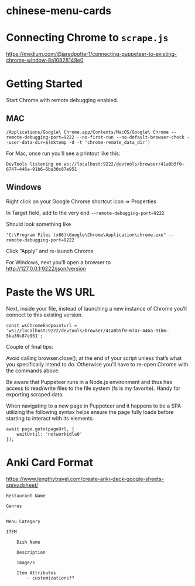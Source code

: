 # chinese-menu-cards

# Connecting Chrome to `scrape.js`

https://medium.com/@jaredpotter1/connecting-puppeteer-to-existing-chrome-window-8a10828149e0


# Getting Started
Start Chrome with remote debugging enabled.

## MAC

```
/Applications/Google\ Chrome.app/Contents/MacOS/Google\ Chrome --remote-debugging-port=9222 --no-first-run --no-default-browser-check --user-data-dir=$(mktemp -d -t 'chrome-remote_data_dir')
```

For Mac, once run you’ll see a printout like this:

```
DevTools listening on ws://localhost:9222/devtools/browser/41a0b5f0–6747–446a-91b6–5ba30c87e951
```

## Windows

Right click on your Google Chrome shortcut icon => Properties

In Target field, add to the very end `--remote-debugging-port=9222`

Should look something like

```
"C:\Program Files (x86)\Google\Chrome\Application\chrome.exe" --remote-debugging-port=9222
```

Click “Apply” and re-launch Chrome

For Windows, next you’ll open a browser to http://127.0.0.1:9222/json/version


# Paste the WS URL

Next, inside your file, instead of launching a new instance of Chrome you’ll connect to this existing version.

```
const wsChromeEndpointurl = 'ws://localhost:9222/devtools/browser/41a0b5f0–6747–446a-91b6–5ba30c87e951';
```

Couple of final tips:

Avoid calling browser.close(); at the end of your script unless that’s what you specifically intend to do. Otherwise you’ll have to re-open Chrome with the commands above.

Be aware that Puppeteer runs in a Node.js environment and thus has access to read/write files to the file system (fs is my favorite). Handy for exporting scraped data.

When navigating to a new page in Puppeteer and it happens to be a SPA utilizing the following syntax helps ensure the page fully loads before starting to interact with its elements.

```
await page.goto(pageUrl, {
    waitUntil: 'networkidle0'
});
```

# Anki Card Format

https://www.lengthytravel.com/create-anki-deck-google-sheets-spreadsheet/


```
Restaurant Name

Genres


Menu Category

ITEM

	Dish Name

	Description

	Image/s

	Item Attributes
		- customizations?? 
```

